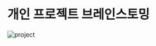 # 개인 프로젝트 브레인스토밍

![project](https://images.velog.io/images/s_keyyy/post/f168cf18-f274-4d2b-8d66-53a2c99724d0/File.jpg)
